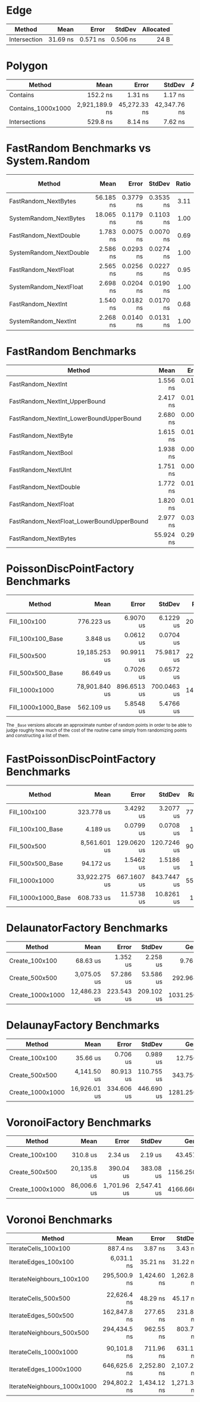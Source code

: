 
# Edge
|       Method |     Mean |    Error |   StdDev | Allocated |
|------------- |---------:|---------:|---------:|----------:|
| Intersection | 31.69 ns | 0.571 ns | 0.506 ns |      24 B |

# Polygon
|             Method |           Mean |        Error |       StdDev | Allocated |
|------------------- |---------------:|-------------:|-------------:|----------:|
|           Contains |       152.2 ns |      1.31 ns |      1.17 ns |         - |
| Contains_1000x1000 | 2,921,189.9 ns | 45,272.33 ns | 42,347.76 ns |       2 B |
|      Intersections |       529.8 ns |      8.14 ns |      7.62 ns |     184 B |

# FastRandom Benchmarks vs System.Random
|                  Method |      Mean |     Error |    StdDev | Ratio | RatioSD | Allocated | Alloc Ratio |
|------------------------ |----------:|----------:|----------:|------:|--------:|----------:|------------:|
|    FastRandom_NextBytes | 56.185 ns | 0.3779 ns | 0.3535 ns |  3.11 |    0.02 |         - |          NA |
|  SystemRandom_NextBytes | 18.065 ns | 0.1179 ns | 0.1103 ns |  1.00 |    0.00 |         - |          NA |
|   FastRandom_NextDouble |  1.783 ns | 0.0075 ns | 0.0070 ns |  0.69 |    0.01 |         - |          NA |
| SystemRandom_NextDouble |  2.586 ns | 0.0293 ns | 0.0274 ns |  1.00 |    0.00 |         - |          NA |
|    FastRandom_NextFloat |  2.565 ns | 0.0256 ns | 0.0227 ns |  0.95 |    0.01 |         - |          NA |
|  SystemRandom_NextFloat |  2.698 ns | 0.0204 ns | 0.0190 ns |  1.00 |    0.00 |         - |          NA |
|      FastRandom_NextInt |  1.540 ns | 0.0182 ns | 0.0170 ns |  0.68 |    0.01 |         - |          NA |
|    SystemRandom_NextInt |  2.268 ns | 0.0140 ns | 0.0131 ns |  1.00 |    0.00 |         - |          NA |

# FastRandom Benchmarks
|                                    Method |      Mean |     Error |    StdDev | Allocated |
|------------------------------------------ |----------:|----------:|----------:|----------:|
|                        FastRandom_NextInt |  1.556 ns | 0.0188 ns | 0.0167 ns |         - |
|             FastRandom_NextInt_UpperBound |  2.417 ns | 0.0191 ns | 0.0169 ns |         - |
|   FastRandom_NextInt_LowerBoundUpperBound |  2.680 ns | 0.0086 ns | 0.0076 ns |         - |
|                       FastRandom_NextByte |  1.615 ns | 0.0112 ns | 0.0100 ns |         - |
|                       FastRandom_NextBool |  1.938 ns | 0.0076 ns | 0.0072 ns |         - |
|                       FastRandom_NextUInt |  1.751 ns | 0.0099 ns | 0.0088 ns |         - |
|                     FastRandom_NextDouble |  1.772 ns | 0.0104 ns | 0.0097 ns |         - |
|                      FastRandom_NextFloat |  1.820 ns | 0.0174 ns | 0.0136 ns |         - |
| FastRandom_NextFloat_LowerBoundUpperBound |  2.977 ns | 0.0304 ns | 0.0284 ns |         - |
|                      FastRandom_NextBytes | 55.924 ns | 0.2913 ns | 0.2725 ns |         - |

# PoissonDiscPointFactory Benchmarks
|              Method |          Mean |       Error |      StdDev |  Ratio | RatioSD |  Allocated | Alloc Ratio |
|-------------------- |--------------:|------------:|------------:|-------:|--------:|-----------:|------------:|
|        Fill_100x100 |    776.223 us |   6.9070 us |   6.1229 us | 200.95 |    4.55 |   22.14 KB |        1.52 |
|   Fill_100x100_Base |      3.848 us |   0.0612 us |   0.0704 us |   1.00 |    0.00 |   14.54 KB |        1.00 |
|        Fill_500x500 | 19,185.253 us |  90.9911 us |  75.9817 us | 221.28 |    1.91 |  424.93 KB |        1.53 |
|   Fill_500x500_Base |     86.649 us |   0.7026 us |   0.6572 us |   1.00 |    0.00 |  277.13 KB |        1.00 |
|      Fill_1000x1000 | 78,901.840 us | 896.6513 us | 700.0463 us | 140.30 |    2.33 | 1650.45 KB |        1.49 |
| Fill_1000x1000_Base |    562.109 us |   5.8548 us |   5.4766 us |   1.00 |    0.00 | 1105.36 KB |        1.00 |

<sub>The `_Base` versions allocate an approximate number of random points in order to be able to judge roughly
how much of the cost of the routine came simply from randomizing points and constructing a list of them.<sub>

# FastPoissonDiscPointFactory Benchmarks
|              Method |          Mean |       Error |      StdDev | Ratio | RatioSD |  Allocated | Alloc Ratio |
|-------------------- |--------------:|------------:|------------:|------:|--------:|-----------:|------------:|
|        Fill_100x100 |    323.778 us |   3.4292 us |   3.2077 us | 77.37 |    1.69 |   24.44 KB |        1.68 |
|   Fill_100x100_Base |      4.189 us |   0.0799 us |   0.0708 us |  1.00 |    0.00 |   14.54 KB |        1.00 |
|        Fill_500x500 |  8,561.601 us | 129.0620 us | 120.7246 us | 90.89 |    2.03 |  469.03 KB |        1.69 |
|   Fill_500x500_Base |     94.172 us |   1.5462 us |   1.5186 us |  1.00 |    0.00 |  277.13 KB |        1.00 |
|      Fill_1000x1000 | 33,922.275 us | 667.1607 us | 843.7447 us | 55.70 |    1.64 | 1850.32 KB |        1.67 |
| Fill_1000x1000_Base |    608.733 us |  11.5738 us |  10.8261 us |  1.00 |    0.00 | 1105.36 KB |        1.00 |

# DelaunatorFactory Benchmarks
|           Method |         Mean |      Error |     StdDev |      Gen0 |      Gen1 |      Gen2 |  Allocated |
|----------------- |-------------:|-----------:|-----------:|----------:|----------:|----------:|-----------:|
|   Create_100x100 |     68.63 us |   1.352 us |   2.258 us |    9.7656 |    0.3662 |         - |   60.13 KB |
|   Create_500x500 |  3,075.05 us |  57.286 us |  53.586 us |  292.9688 |  292.9688 |  292.9688 | 1343.25 KB |
| Create_1000x1000 | 12,486.23 us | 223.543 us | 209.102 us | 1031.2500 | 1000.0000 | 1000.0000 | 5448.11 KB |

# DelaunayFactory Benchmarks
|           Method |         Mean |      Error |     StdDev |      Gen0 |      Gen1 |     Gen2 |  Allocated |
|----------------- |-------------:|-----------:|-----------:|----------:|----------:|---------:|-----------:|
|   Create_100x100 |     35.66 us |   0.706 us |   0.989 us |   12.7563 |    1.9531 |        - |   78.28 KB |
|   Create_500x500 |  4,141.50 us |  80.913 us | 110.755 us |  343.7500 |  320.3125 | 109.3750 | 1930.36 KB |
| Create_1000x1000 | 16,926.01 us | 334.606 us | 446.690 us | 1281.2500 | 1031.2500 | 375.0000 |  7707.8 KB |

# VoronoiFactory Benchmarks
|           Method |        Mean |       Error |      StdDev |      Gen0 |      Gen1 |      Gen2 |   Allocated |
|----------------- |------------:|------------:|------------:|----------:|----------:|----------:|------------:|
|   Create_100x100 |    310.8 us |     2.34 us |     2.19 us |   43.4570 |    9.7656 |         - |   268.96 KB |
|   Create_500x500 | 20,135.8 us |   390.04 us |   383.08 us | 1156.2500 |  875.0000 |  312.5000 |  6575.67 KB |
| Create_1000x1000 | 86,006.6 us | 1,701.96 us | 2,547.41 us | 4166.6667 | 2500.0000 | 1000.0000 | 26003.08 KB |

# Voronoi Benchmarks
|                      Method |         Mean |       Error |      StdDev |   Gen0 | Allocated |
|---------------------------- |-------------:|------------:|------------:|-------:|----------:|
|        IterateCells_100x100 |     887.4 ns |     3.87 ns |     3.43 ns | 0.0048 |      32 B |
|        IterateEdges_100x100 |   6,031.1 ns |    35.21 ns |    31.22 ns |      - |      40 B |
|   IterateNeighbours_100x100 | 295,500.9 ns | 1,424.60 ns | 1,262.87 ns |      - |      56 B |
|                             |              |             |             |        |           |
|        IterateCells_500x500 |  22,626.4 ns |    48.29 ns |    45.17 ns |      - |      32 B |
|        IterateEdges_500x500 | 162,847.8 ns |   277.65 ns |   231.85 ns |      - |      40 B |
|   IterateNeighbours_500x500 | 294,434.5 ns |   962.55 ns |   803.77 ns |      - |      56 B |
|                             |              |             |             |        |           |
|      IterateCells_1000x1000 |  90,101.8 ns |   711.96 ns |   631.13 ns |      - |      32 B |
|      IterateEdges_1000x1000 | 646,625.6 ns | 2,252.80 ns | 2,107.27 ns |      - |      40 B |
| IterateNeighbours_1000x1000 | 294,802.2 ns | 1,434.12 ns | 1,271.31 ns |      - |      56 B |
